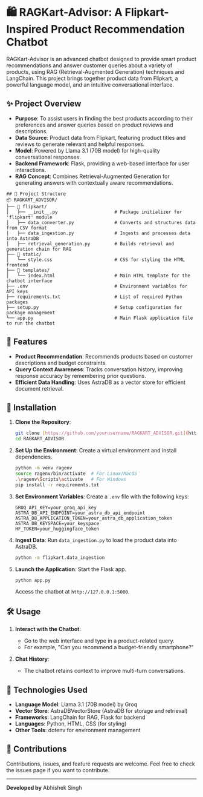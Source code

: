 # 🛍️ RAGKart-Advisor: A Flipkart-Inspired Product Recommendation Chatbot

RAGKart-Advisor is an advanced chatbot designed to provide smart product recommendations and answer customer queries about a variety of products, using RAG (Retrieval-Augmented Generation) techniques and LangChain. This project brings together product data from Flipkart, a powerful language model, and an intuitive conversational interface.

## ✨ Project Overview

- **Purpose**: To assist users in finding the best products according to their preferences and answer queries based on product reviews and descriptions.
- **Data Source**: Product data from Flipkart, featuring product titles and reviews to generate relevant and helpful responses.
- **Model**: Powered by Llama 3.1 (70B model) for high-quality conversational responses.
- **Backend Framework**: Flask, providing a web-based interface for user interactions.
- **RAG Concept**: Combines Retrieval-Augmented Generation for generating answers with contextually aware recommendations.
```
## 📂 Project Structure
📦 RAGKART_ADVISOR/
├── 📂 flipkart/
│   ├── __init__.py                     # Package initializer for 'flipkart' module
│   ├── data_converter.py               # Converts and structures data from CSV format
│   ├── data_ingestion.py               # Ingests and processes data into AstraDB
│   ├── retrieval_generation.py         # Builds retrieval and generation chain for RAG
├── 📂 static/
│   └── style.css                       # CSS for styling the HTML frontend
├── 📂 templates/
│   └── index.html                      # Main HTML template for the chatbot interface
├── .env                                # Environment variables for API keys
├── requirements.txt                    # List of required Python packages
├── setup.py                            # Setup configuration for package management
└── app.py                              # Main Flask application file to run the chatbot

```

## 🚀 Features

- **Product Recommendation**: Recommends products based on customer descriptions and budget constraints.
- **Query Context Awareness**: Tracks conversation history, improving response accuracy by remembering prior questions.
- **Efficient Data Handling**: Uses AstraDB as a vector store for efficient document retrieval.

## 🔧 Installation

1. **Clone the Repository**:
    ```bash
    git clone [https://github.com/yourusername/RAGKART_ADVISOR.git](https://github.com/datascientistabhishek/RAGKart-Advisor-.git)
    cd RAGKART_ADVISOR
    ```

2. **Set Up the Environment**:
    Create a virtual environment and install dependencies.
    ```bash
    python -m venv ragenv
    source ragenv/bin/activate  # For Linux/MacOS
    .\ragenv\Scripts\activate   # For Windows
    pip install -r requirements.txt
    ```

3. **Set Environment Variables**:
    Create a `.env` file with the following keys:
    ```
    GROQ_API_KEY=your_groq_api_key
    ASTRA_DB_API_ENDPOINT=your_astra_db_api_endpoint
    ASTRA_DB_APPLICATION_TOKEN=your_astra_db_application_token
    ASTRA_DB_KEYSPACE=your_keyspace
    HF_TOKEN=your_huggingface_token
    ```

4. **Ingest Data**:
    Run `data_ingestion.py` to load the product data into AstraDB.
    ```bash
    python -m flipkart.data_ingestion
    ```

5. **Launch the Application**:
    Start the Flask app.
    ```bash
    python app.py
    ```

    Access the chatbot at `http://127.0.0.1:5000`.

## 🛠️ Usage

1. **Interact with the Chatbot**:
    - Go to the web interface and type in a product-related query.
    - For example, "Can you recommend a budget-friendly smartphone?"

2. **Chat History**:
    - The chatbot retains context to improve multi-turn conversations.

## 💼 Technologies Used

- **Language Model**: Llama 3.1 (70B model) by Groq
- **Vector Store**: AstraDBVectorStore (AstraDB for storage and retrieval)
- **Frameworks**: LangChain for RAG, Flask for backend
- **Languages**: Python, HTML, CSS (for styling)
- **Other Tools**: dotenv for environment management


## 🤝 Contributions

Contributions, issues, and feature requests are welcome. Feel free to check the issues page if you want to contribute.

---

**Developed by** Abhishek Singh

